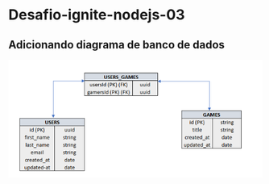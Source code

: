 # Desafio-ignite-nodejs-03
## Adicionando diagrama de banco de dados

![diagrama de banco de dados](https://github.com/DjalmaGaldino/desafio-ignite-nodejs-03/blob/main/dataBase_diagram.png)
